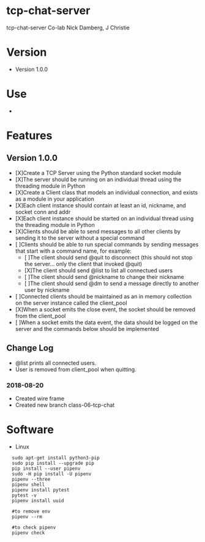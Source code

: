 # tcp-chat-server
tcp-chat-server
Co-lab Nick Damberg, J Christie

# Version
- Version 1.0.0

# Use
- 

# Features
## Version 1.0.0
- [X]Create a TCP Server using the Python standard socket module
- [X]The server should be running on an individual thread using the threading module in Python
- [X]Create a Client class that models an individual connection, and exists as a module in your application
- [X]Each client instance should contain at least an id, nickname, and socket conn and addr
- [X]Each client instance should be started on an individual thread using the threading module in Python
- [X]Clients should be able to send messages to all other clients by sending it to the server without a special command
- [ ]Clients should be able to run special commands by sending messages that start with a command name, for example:
  - [ ]The client should send @quit to disconnect (this should not stop the server… only the client that invoked @quit)
  - [X]The client should send @list to list all connectued users
  - [ ]The client should send @nickname <new-name> to change their nickname
  - [ ]The client should send @dm <to-username> <message> to send a message directly to another user by nickname
- [ ]Connected clients should be maintained as an in memory collection on the server instance called the client_pool
- [X]When a socket emits the close event, the socket should be removed from the client_pool
- [ ]When a socket emits the data event, the data should be logged on the server and the commands below should be implemented

## Change Log
- @list prints all connected users.
- User is removed from client_pool when quitting.

### 2018-08-20
- Created wire frame
- Created new branch class-06-tcp-chat



# Software
- Linux
```
  sudo apt-get install python3-pip
  sudo pip install --upgrade pip
  pip install --user pipenv
  sudo -H pip install -U pipenv
  pipenv --three
  pipenv shell
  pipenv install pytest
  pytest -v
  pipenv install uuid

  #to remove env
  pipenv --rm

  #to check pipenv
  pipenv check
```